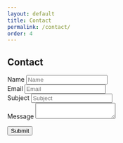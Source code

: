 ```yaml
---
layout: default
title: Contact
permalink: /contact/
order: 4
---
```


## Contact

<form method="post" action="https://young-river-58387.herokuapp.com/contact">
  <div class="form-row">
    <div class="form-group col-md-6">
      <label for="name_input">Name</label>
      <input type="text" class="form-control" id="name_input" placeholder="Name" name="name" required>
    </div>
    <div class="form-group col-md-6">
      <label for="email_input">Email</label>
      <input type="email" class="form-control" id="email_input" placeholder="Email" name="email" required>
    </div>
    
  </div>
  
  <div class="form-group">
    <label for="subject_input">Subject</label>
    <input type="text" class="form-control" id="subject_input" placeholder="Subject" name="subject" required>
  </div>

  <div class="form-group">
    <label for="body_input">Message</label>
    <textarea class="form-control" id="body_input" name="body"></textarea required>
  </div>
  
  <button type="submit" class="btn btn-primary">Submit</button>
</form>


<script src="//cdn.ckeditor.com/ckeditor5/12.1.0/classic/ckeditor.js"></script>
<script>
ClassicEditor
        .create( document.querySelector( '#body_input' ) )
        .catch( error => {
            console.error( error );
        } );
</script>


<style>
.ck-editor__editable_inline {
  min-height: 250px;
}
</style>
